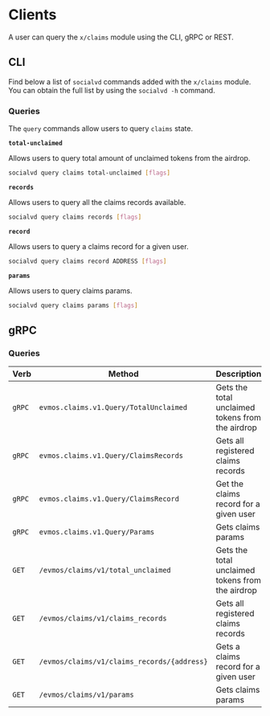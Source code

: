 <!--
order: 7
-->

# Clients

A user can query the `x/claims` module using the CLI, gRPC or REST.

## CLI

Find below a list of `socialvd` commands added with the `x/claims` module. You can obtain the full list by using the `socialvd -h` command.

### Queries

The `query` commands allow users to query `claims` state.

**`total-unclaimed`**

Allows users to query total amount of unclaimed tokens from the airdrop.

```bash
socialvd query claims total-unclaimed [flags]
```

**`records`**

Allows users to query all the claims records available.

```bash
socialvd query claims records [flags]
```

**`record`**

Allows users to query a claims record for a given user.

```bash
socialvd query claims record ADDRESS [flags]
```

**`params`**

Allows users to query claims params.

```bash
socialvd query claims params [flags]
```

## gRPC

### Queries

| Verb   | Method                                     | Description                                      |
|--------|--------------------------------------------|--------------------------------------------------|
| `gRPC` | `evmos.claims.v1.Query/TotalUnclaimed`     | Gets the total unclaimed tokens from the airdrop |
| `gRPC` | `evmos.claims.v1.Query/ClaimsRecords`      | Gets all registered claims records               |
| `gRPC` | `evmos.claims.v1.Query/ClaimsRecord`       | Get the claims record for a given user            |
| `gRPC` | `evmos.claims.v1.Query/Params`             | Gets claims params                               |
| `GET`  | `/evmos/claims/v1/total_unclaimed`         | Gets the total unclaimed tokens from the airdrop |
| `GET`  | `/evmos/claims/v1/claims_records`          | Gets all registered claims records               |
| `GET`  | `/evmos/claims/v1/claims_records/{address}` | Gets a claims record for a given user            |
| `GET`  | `/evmos/claims/v1/params`                  | Gets claims params                               |
